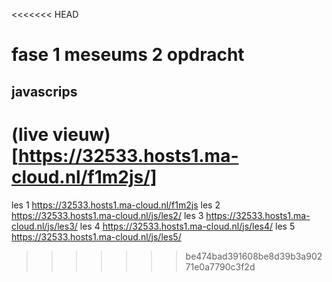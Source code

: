 <<<<<<< HEAD
# fase 1 meseums 2 opdracht

## javascrips

(live vieuw)[https://32533.hosts1.ma-cloud.nl/f1m2js/]
=======
les 1 https://32533.hosts1.ma-cloud.nl/f1m2js
les 2 https://32533.hosts1.ma-cloud.nl/js/les2/
les 3 https://32533.hosts1.ma-cloud.nl/js/les3/
les 4 https://32533.hosts1.ma-cloud.nl/js/les4/
les 5 https://32533.hosts1.ma-cloud.nl/js/les5/
>>>>>>> be474bad391608be8d39b3a90271e0a7790c3f2d
